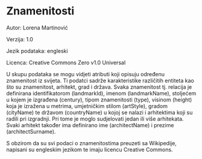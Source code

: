 # Znamenitosti



Autor: Lorena Martinović

Verzija: 1.0

Jezik podataka: engleski

Licenca: Creative Commons Zero v1.0 Universal


U skupu podataka se mogu vidjeti atributi koji opisuju određenu znamenitost iz svijeta. Ti podatci sadrže karakteristike različitih entiteta kao što su znamenitost, arhitekt, grad i država. Svaka znamenitost tj. relacija je definirana identifikatorom (landmarkId), imenom (landmarkName), stoljećem u kojem je izgrađena (century), tipom znamenitosti (type), visinom (height) koja je izražena u metrima, umjetničkim stilom (artStyle), gradom (cityName) te državom (countryName) u kojoj se nalazi i arhitektima koji su radili pri izgradnji. Pri tome je moglo sudjelovati jedan ili više arhitekata. Svaki arhitekt također ima definirano ime (architectName) i prezime (architectSurname).

S obzirom da su svi podaci o znamenitostima preuzeti sa Wikipedije, napisani su engleskim jezikom te imaju licencu Creative Commons.
